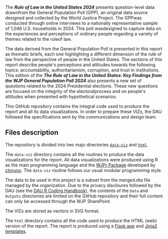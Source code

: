 The **_Rule of Law in the United States 2024_** presents question-level data drawnfrom the General Population Poll (GPP), an original data source designed and collected by the World Justice Project. The GPPwas conducted through online interviews to a nationally representative sample of 1,046 U.S. households in 2024. This poll wasdesigned to capture data on the experiences and perceptions of ordinary people regarding a variety of themes related to the ruleof law.

The data derived from the General Population Poll is presented in this report as thematic briefs, each one highlighting a different dimension of the rule of law from the perspective of people in the United States. The sections of this report describe people's perceptions and attitudes towards the following topics: accountability, authoritarianism, corruption, and trust in institutions. This edition of the **_The Rule of Law in the United States: Key Findings from the WJP General Population Poll 2024_** also presents a new set of questions related to the 2024 Presidential elections. These new questions are focused on the integrity of the electoralprocess and on people's attitudes when presented with hypothetical scenarios.

This GitHub repository contains the integral code used to produce the report and all its data visualizations. In order to prepare these VIZs, the DAU followed the specifications sent by the communications and design team.

## Files description
The repository is divided into two majo directories [`data-viz`](https://github.com/WJP-DAU/USA-report-2024/tree/main/data-viz) and [`html`](https://github.com/WJP-DAU/USA-report-2024/tree/main/html).

The `data-viz` directory contains all the routines to produce the data visualizations for the report. All data visualizations were produced using R as the main programming language and the [WJPr Package](https://github.com/ctoruno/WJPr) developed by [ctoruno](https://github.com/ctoruno). The `data-viz` routine follows our usual modular programming style.

The data to be used in this project is a subset from the merged.dta file managed by the organization. Due to the privacy discloures followed by the DAU (see the [DAU R Coding Handbook](https://ctoruno.quarto.pub/wjp-r-handbook/)), the contents of the `Data` and `Outputs` directories are limited on the GitHub repository and their full content can only be accessed through the WJP SharePoint.

The VIZs are stored as vectors in SVG format.

The `html` directory contains all the code used to produce the HTML (web) version of the report. The report is produced using a [Flask app](https://flask.palletsprojects.com/en/3.0.x/) and [Jinja2 templates](https://jinja.palletsprojects.com/en/3.1.x/).
